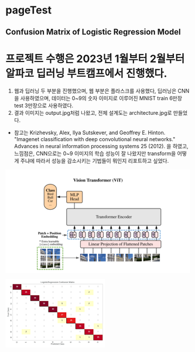 # pageTest
 
## Confusion Matrix of Logistic Regression Model

# 프로젝트 수행은 2023년 1월부터 2월부터 알파코 딥러닝 부트캠프에서 진행했다. 
1. 웹과 딥러닝 두 부분을 진행했으며, 웹 부분은 플라스크를 사용했다, 
딥러닝은 CNN을 사용하였으며, 데이터는 0~9의 숫자 이미지로 이루어진 MNIST train 6만장 test 3만장으로 사용하였다. 
2. 결과 이미지는 output.jpg처럼 나왔고, 전체 설계도는 architecture.jpg로 만들었다. 

- 참고는 Krizhevsky, Alex, Ilya Sutskever, and Geoffrey E. Hinton. "Imagenet classification with deep convolutional neural networks." Advances in neural information processing systems 25 (2012). 을 하였고, 느낌점은, CNN으로는 0~9 이미지의 학습 성능이 잘 나왔지만 transform을 어떻게 주냐에 따라서 성능을 감소시키는 기법들이 뭐인지 리포트하고 싶었다.

![Vision Transformer Architecture](./img/architecture.jpg)

![Confusion Matrix](./img/output.jpg)
